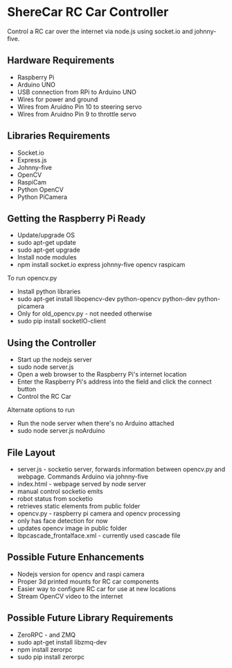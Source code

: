 ShereCar RC Car Controller
====================

Control a RC car over the internet via node.js using socket.io and johnny-five.

Hardware Requirements
----------------------
* Raspberry Pi
* Arduino UNO
* USB connection from RPi to Arduino UNO
* Wires for power and ground
* Wires from Aruidno Pin 10 to steering servo
* Wires from Aruidno Pin 9 to throttle servo

Libraries Requirements
---------------------
* Socket.io
* Express.js
* Johnny-five
* OpenCV
* RaspiCam
* Python OpenCV
* Python PiCamera

Getting the Raspberry Pi Ready
------------------------------
* Update/upgrade OS
 * sudo apt-get update
 * sudo apt-get upgrade
* Install node modules
 * npm install socket.io express johnny-five opencv raspicam

To run opencv.py
* Install python libraries
 * sudo apt-get install libopencv-dev python-opencv python-dev python-picamera
* Only for old_opencv.py - not needed otherwise
 * sudo pip install socketIO-client

Using the Controller
-------------------
* Start up the nodejs server
 * sudo node server.js
* Open a web browser to the Raspberry Pi's internet location
* Enter the Raspberry Pi's address into the field and click the connect button
* Control the RC Car

Alternate options to run
* Run the node server when there's no Arduino attached
 * sudo node server.js noArduino
 
File Layout
-----------
* server.js - socketio server, forwards information between opencv.py and webpage. Commands Arduino via johnny-five
* index.html - webpage served by node server
 * manual control socketio emits
 * robot status from socketio
 * retrieves static elements from public folder
* opencv.py - raspberry pi camera and opencv processing
 * only has face detection for now
 * updates opencv image in public folder
* lbpcascade_frontalface.xml - currently used cascade file

Possible Future Enhancements
-----------------------------
* Nodejs version for opencv and raspi camera
* Proper 3d printed mounts for RC car components
* Easier way to configure RC car for use at new locations
* Stream OpenCV video to the internet

Possible Future Library Requirements
-----------------------------------
* ZeroRPC - and ZMQ
 * sudo apt-get install libzmq-dev
 * npm install zerorpc
 * sudo pip install zerorpc
 
